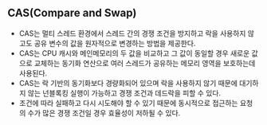 ## CAS(Compare and Swap)

- CAS는 멀티 스레드 환경에서 스레드 간의 경쟁 조건을 방지하고 락을 사용하지 않고도 공유 변수의 값을 원자적으로 변경하는 방법을 제공한다.
- CAS는 CPU 캐시와 메인메모리의 두 값을 비교하고 그 값이 동일할 경우 새로운 값으로 교체하는 동기화 연산으로 여러 스레드가 공유하는 메모리 영역을 보호하는데 사용된다.
- CAS는 락 기반의 동기화보다 경량화되어 있으며 락을 사용하지 않기 때문에 대기하지 않는 넌블록킹 실행이 가능하고 경쟁 조건과 데드락을 피할 수 있다.
- 조건에 따라 실패하고 다시 시도해야 할 수 있기 때문에 동시적으로 접근하는 요청의 수가 많은 경쟁 조건일 경우 효율성이 저하될 수 있다.